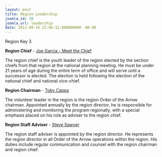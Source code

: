 ```yaml
---
layout: post
title: Region Leadership
joomla_id: 38
joomla_url: leadership
date: 2012-09-16 22:06:12.000000000 -06:00
---
```

<p><span class="title">Region Key 3</span>
</p>
<p><strong>Region Chief</strong> - <a href="http://www.western.oa-bsa.org/leadership/chief">Joe Garcia - Meet the Chief</a>
</p>
<p>The region chief is the youth leader of the region elected by the section chiefs from that region at the national planning meeting. He must be under 21 years of age during the entire term of office and will serve until a successor is elected. The election is held following the election of the national chief and national vice-chief.</p>
<p><strong>Region Chairman</strong> - <a href="/leadership/region-chairman">Toby Capps</a>
</p>
<p>The volunteer leader in the region is the region Order of the Arrow chairman. Appointed annually by the region director, he is responsible for administering and monitoring the program regionally, with a special emphasis placed on his role as adviser to the region chief.</p>
<p><strong>Region Staff Adviser</strong> - <a href="leadership/region-staff-adviser">Steve Sawyer</a>
</p>
<p>The region staff adviser is appointed by the region director. He represents the region director in all Order of the Arrow operations within the region. His duties include regular communication and counsel with the region chairman and region chief.</p>
